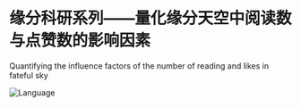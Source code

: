 # 缘分科研系列——量化缘分天空中阅读数与点赞数的影响因素
Quantifying the influence factors of the number of reading and likes in fateful sky

 ![Language](https://img.shields.io/badge/language-Python3.8-darkgreen.svg)

